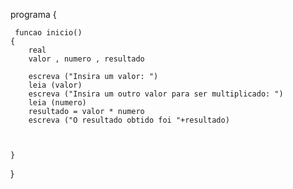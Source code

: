 programa
{
	
	 funcao inicio()
	{
		real
		valor , numero , resultado
		
		escreva ("Insira um valor: ")
		leia (valor)
		escreva ("Insira um outro valor para ser multiplicado: ")
		leia (numero)
		resultado = valor * numero
		escreva ("O resultado obtido foi "+resultado)


		
	}
}
